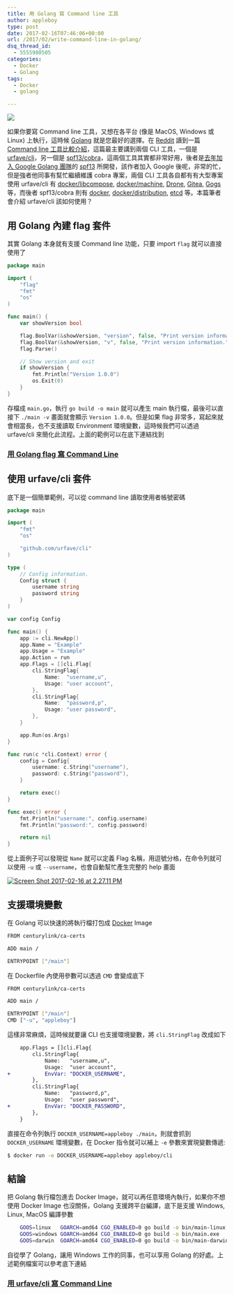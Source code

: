 ```yaml
---
title: 用 Golang 寫 Command line 工具
author: appleboy
type: post
date: 2017-02-16T07:46:06+00:00
url: /2017/02/write-command-line-in-golang/
dsq_thread_id:
  - 5555980505
categories:
  - Docker
  - Golang
tags:
  - Docker
  - golang

---
```

[![][1]][1]

如果你要寫 Command line 工具，又想在各平台 (像是 MacOS, Windows 或 Linux) 上執行，這時候 [Golang][2] 就是您最好的選擇。在 [Reddit][3] 讀到一篇 [Command line 工具比較介紹][4]，這篇最主要講到兩個 CLI 工具，一個是 [urfave/cli][5]，另一個是 [spf13/cobra][6]，這兩個工具其實都非常好用，後者是[去年加入 Google Golang 團隊][7]的 [spf13][8] 所開發，該作者加入 Google 後呢，非常的忙，但是強者他同事有幫忙繼續維護 cobra 專案，兩個 CLI 工具各自都有有大型專案使用 urfave/cli 有 [docker/libcompose][9], [docker/machine][10], [Drone][11], [Gitea][12], [Gogs][13] 等，而後者 spf13/cobra 則有 [docker][14], [docker/distribution][15], [etcd][16] 等。本篇筆者會介紹 urfave/cli 該如何使用？

<!--more-->

## 用 Golang 內建 flag 套件

其實 Golang 本身就有支援 Command line 功能，只要 import `flag` 就可以直接使用了

```go
package main

import (
    "flag"
    "fmt"
    "os"
)

func main() {
    var showVersion bool

    flag.BoolVar(&showVersion, "version", false, "Print version information.")
    flag.BoolVar(&showVersion, "v", false, "Print version information.")
    flag.Parse()

    // Show version and exit
    if showVersion {
        fmt.Println("Version 1.0.0")
        os.Exit(0)
    }
}
```

存檔成 `main.go`，執行 `go build -o main` 就可以產生 main 執行檔，最後可以直接下 `./main -v` 畫面就會顯示 `Version 1.0.0`。但是如果 flag 非常多，寫起來就會相當長，也不支援讀取 Environment 環境變數，這時候我們可以透過 urfave/cli 來簡化此流程。上面的範例可以在底下連結找到

### [用 Golang flag 寫 Command Line][17]

## 使用 urfave/cli 套件

底下是一個簡單範例，可以從 command line 讀取使用者帳號密碼

```go
package main

import (
    "fmt"
    "os"

    "github.com/urfave/cli"
)

type (
    // Config information.
    Config struct {
        username string
        password string
    }
)

var config Config

func main() {
    app := cli.NewApp()
    app.Name = "Example"
    app.Usage = "Example"
    app.Action = run
    app.Flags = []cli.Flag{
        cli.StringFlag{
            Name:  "username,u",
            Usage: "user account",
        },
        cli.StringFlag{
            Name:  "password,p",
            Usage: "user password",
        },
    }

    app.Run(os.Args)
}

func run(c *cli.Context) error {
    config = Config{
        username: c.String("username"),
        password: c.String("password"),
    }

    return exec()
}

func exec() error {
    fmt.Println("username:", config.username)
    fmt.Println("password:", config.password)

    return nil
}
```

從上面例子可以發現從 `Name` 就可以定義 Flag 名稱，用逗號分格，在命令列就可以使用 `-u` 或 `--username`，也會自動幫忙產生完整的 help 畫面

<a data-flickr-embed="true"  href="https://www.flickr.com/photos/appleboy/32888555176/in/dateposted-public/" title="Screen Shot 2017-02-16 at 2.27.11 PM"><img src="https://i0.wp.com/c1.staticflickr.com/3/2440/32888555176_31f1a78e40_z.jpg?resize=640%2C409&#038;ssl=1" alt="Screen Shot 2017-02-16 at 2.27.11 PM" data-recalc-dims="1" /></a>

## 支援環境變數

在 Golang 可以快速的將執行檔打包成 [Docker][18] Image

```bash
FROM centurylink/ca-certs

ADD main /

ENTRYPOINT ["/main"]
```

在 Dockerfile 內使用參數可以透過 `CMD` 會變成底下

```bash
FROM centurylink/ca-certs

ADD main /

ENTRYPOINT ["/main"]
CMD ["-u", "appleboy"]
```

這樣非常麻煩，這時候就要讓 CLI 也支援環境變數，將 `cli.StringFlag` 改成如下

```diff
    app.Flags = []cli.Flag{
        cli.StringFlag{
            Name:   "username,u",
            Usage:  "user account",
+           EnvVar: "DOCKER_USERNAME",
        },
        cli.StringFlag{
            Name:   "password,p",
            Usage:  "user password",
+           EnvVar: "DOCKER_PASSWORD",
        },
    }
```

直接在命令列執行 `DOCKER_USERNAME=appleboy ./main`，則就會抓到 `DOCKER_USERNAME` 環境變數，在 Docker 指令就可以補上 `-e` 參數來實現變數傳遞:

```bash
$ docker run -e DOCKER_USERNAME=appleboy appleboy/cli
```

## 結論

把 Golang 執行檔包進去 Docker Image，就可以再任意環境內執行，如果你不想使用 Docker Image 也沒關係，Golang 支援跨平台編譯，底下是支援 Windows, Linux, MacOS 編譯參數

```bash
    GOOS=linux   GOARCH=amd64 CGO_ENABLED=0 go build -o bin/main-linux
    GOOS=windows GOARCH=amd64 CGO_ENABLED=0 go build -o bin/main.exe
    GOOS=darwin  GOARCH=amd64 CGO_ENABLED=0 go build -o bin/main-darwin
```

自從學了 Golang，讓用 Windows 工作的同事，也可以享用 Golang 的好處。上述範例檔案可以參考底下連結

### [用 urfave/cli 寫 Command Line][19]

 [1]: https://lh3.googleusercontent.com/jsocHCR9A9yEfDVUTrU0m42_aHhTEVDGW5p5PsQSx7GSlkt3gLjohfXH3S7P7p982332ruU_e-EtW0LwmiuZjvN65VIcyME-zE35C6EM0IV1nqY6KoNw3dwW2djjid3F-T5YgnJothA=w1920-h1080
 [2]: https://golang.org
 [3]: https://www.reddit.com
 [4]: https://www.reddit.com/r/golang/comments/5sdvoh/what_is_the_essential_difference_between/
 [5]: https://github.com/urfave/cli
 [6]: https://github.com/spf13/cobra
 [7]: http://spf13.com/post/joining-go-team-at-google/
 [8]: http://spf13.com/
 [9]: https://github.com/docker/libcompose
 [10]: https://github.com/docker/machine
 [11]: https://github.com/drone/drone
 [12]: https://gitea.io/
 [13]: https://gogs.io/
 [14]: https://docker.com
 [15]: https://github.com/docker/distribution
 [16]: https://github.com/coreos/etcd
 [17]: https://github.com/appleboy/golang-cli-example/tree/master/example01
 [18]: https://www.docker.com/
 [19]: https://github.com/appleboy/golang-cli-example/blob/master/example02
